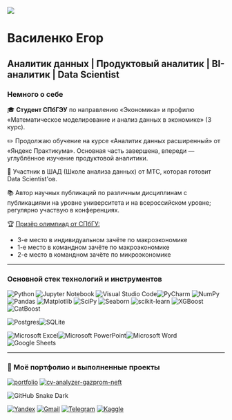 ![](https://komarev.com/ghpvc/?username=KsyLight)

# Василенко Егор
## Аналитик данных | Продуктовый аналитик | BI-аналитик | Data Scientist

### Немного о себе
🎓 **Студент СПбГЭУ** по направлению «Экономика» и профилю «Математическое моделирование и анализ данных в экономике» (3 курс).

✏️ Продолжаю обучение на курсе «Аналитик данных расширенный» от «Яндекс Практикума». Основная часть завершена, впереди — углублённое изучение продуктовой аналитики.

🌱 Участник в ШАД (Школе анализа данных) от МТС, которая готовит Data Scientist'ов.

📚 Автор научных публикаций по различным дисциплинам с публикациями на уровне университета и на всероссийском уровне; регулярно участвую в конференциях.

🏆 [Призёр олимпиад от СПбГУ:](https://drive.google.com/file/d/1tYB3KIASphLn62NG1RHhZOPWSTQifeKz/view?usp=sharing)
  - 3-е место в индивидуальном зачёте по макроэкономике  
  - 1-е место в командном зачёте по макроэкономике  
  - 2-е место в командном зачёте по микроэкономике

---

### Основной стек технологий и инструментов

![Python](https://img.shields.io/badge/python-3670A0?style=for-the-badge&logo=python&logoColor=ffdd54)
![Jupyter Notebook](https://img.shields.io/badge/jupyter-%23FA0F00.svg?style=for-the-badge&logo=jupyter&logoColor=white)
![Visual Studio Code](https://img.shields.io/badge/Visual%20Studio%20Code-0078d7.svg?style=for-the-badge&logo=visual-studio-code&logoColor=white)![PyCharm](https://img.shields.io/badge/pycharm-143?style=for-the-badge&logo=pycharm&logoColor=black&color=black&labelColor=green)
![NumPy](https://img.shields.io/badge/numpy-%23013243.svg?style=for-the-badge&logo=numpy&logoColor=white)
![Pandas](https://img.shields.io/badge/pandas-%23150458.svg?style=for-the-badge&logo=pandas&logoColor=white)
![Matplotlib](https://img.shields.io/badge/Matplotlib-%23ffffff.svg?style=for-the-badge&logo=Matplotlib&logoColor=black)
![SciPy](https://img.shields.io/badge/SciPy-%230C55A5.svg?style=for-the-badge&logo=scipy&logoColor=%white)
![Seaborn](https://img.shields.io/badge/Seaborn-%230C55A5.svg?style=for-the-badge&logoColor=white)
![scikit-learn](https://img.shields.io/badge/scikit--learn-%23F7931E.svg?style=for-the-badge&logo=scikit-learn&logoColor=white)
![XGBoost](https://img.shields.io/badge/XGBoost-blue?style=for-the-badge)
![CatBoost](https://img.shields.io/badge/CatBoost-yellow?style=for-the-badge)

![Postgres](https://img.shields.io/badge/postgres-%23316192.svg?style=for-the-badge&logo=postgresql&logoColor=white)![SQLite](https://img.shields.io/badge/sqlite-%2307405e.svg?style=for-the-badge&logo=sqlite&logoColor=white)

![Microsoft Excel](https://img.shields.io/badge/Microsoft_Excel-217346?style=for-the-badge&logo=microsoft-excel&logoColor=white)![Microsoft PowerPoint](https://img.shields.io/badge/Microsoft_PowerPoint-B7472A?style=for-the-badge&logo=microsoft-powerpoint&logoColor=white)![Microsoft Word](https://img.shields.io/badge/Microsoft_Word-2B579A?style=for-the-badge&logo=microsoft-word&logoColor=white)![Google Sheets](https://img.shields.io/badge/Google%20Sheets-34A853?style=for-the-badge&logo=google-sheets&logoColor=white)

---

### 🌟 Моё портфолио и выполненные проекты

[![portfolio](https://github-readme-stats.vercel.app/api/pin/?username=KsyLight&repo=portfolio&theme=radical)](https://github.com/KsyLight/portfolio)
[![cv-analyzer-gazprom-neft](https://github-readme-stats.vercel.app/api/pin/?username=KsyLight&repo=cv-analyzer-gazprom-neft&theme=radical)](https://github.com/KsyLight/cv-analyzer-gazprom-neft)


![GitHub Snake Dark](https://ksylight.github.io/snk/only-svg/github-contribution-grid-snake-dark.svg?palette=github-dark)

[![Yandex](https://img.shields.io/badge/Yandex-Mail-red?style=for-the-badge&logo=yandex&logoColor=white)](mailto:egor.vasilenko.2004@yandex.ru)
[![Gmail](https://img.shields.io/badge/Gmail-Mail-D14836?style=for-the-badge&logo=gmail&logoColor=white)](mailto:ksylight20.08@gmail.com)
[![Telegram](https://img.shields.io/badge/Telegram-2CA5E0?style=for-the-badge&logo=telegram&logoColor=white)](https://t.me/oknelisavroge)
[![Kaggle](https://img.shields.io/badge/Kaggle-20BEFF?style=for-the-badge&logo=kaggle&logoColor=white)](https://www.kaggle.com/ksylight)
